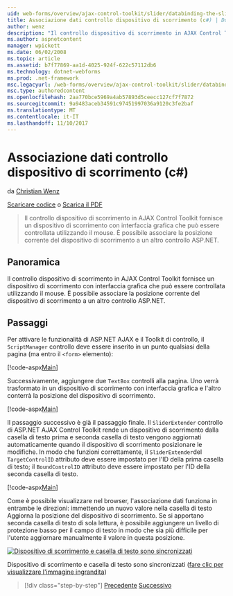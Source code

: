 ```yaml
---
uid: web-forms/overview/ajax-control-toolkit/slider/databinding-the-slider-control-cs
title: Associazione dati controllo dispositivo di scorrimento (c#) | Documenti Microsoft
author: wenz
description: "Il controllo dispositivo di scorrimento in AJAX Control Toolkit fornisce un dispositivo di scorrimento con interfaccia grafica che può essere controllata utilizzando il mouse. È possibile associare la posizione corrente..."
ms.author: aspnetcontent
manager: wpickett
ms.date: 06/02/2008
ms.topic: article
ms.assetid: b7f77869-aa1d-4025-924f-622c57112db6
ms.technology: dotnet-webforms
ms.prod: .net-framework
msc.legacyurl: /web-forms/overview/ajax-control-toolkit/slider/databinding-the-slider-control-cs
msc.type: authoredcontent
ms.openlocfilehash: 2aa770bce5969a4ab57893d5ceecc127cf7f7872
ms.sourcegitcommit: 9a9483aceb34591c97451997036a9120c3fe2baf
ms.translationtype: MT
ms.contentlocale: it-IT
ms.lasthandoff: 11/10/2017
---
```

<a name="databinding-the-slider-control-c"></a>Associazione dati controllo dispositivo di scorrimento (c#)
====================
da [Christian Wenz](https://github.com/wenz)

[Scaricare codice](http://download.microsoft.com/download/9/3/f/93f8daea-bebd-4821-833b-95205389c7d0/Slider0.cs.zip) o [Scarica il PDF](http://download.microsoft.com/download/2/d/c/2dc10e34-6983-41d4-9c08-f78f5387d32b/slider0CS.pdf)

> Il controllo dispositivo di scorrimento in AJAX Control Toolkit fornisce un dispositivo di scorrimento con interfaccia grafica che può essere controllata utilizzando il mouse. È possibile associare la posizione corrente del dispositivo di scorrimento a un altro controllo ASP.NET.


## <a name="overview"></a>Panoramica

Il controllo dispositivo di scorrimento in AJAX Control Toolkit fornisce un dispositivo di scorrimento con interfaccia grafica che può essere controllata utilizzando il mouse. È possibile associare la posizione corrente del dispositivo di scorrimento a un altro controllo ASP.NET.

## <a name="steps"></a>Passaggi

Per attivare le funzionalità di ASP.NET AJAX e il Toolkit di controllo, il `ScriptManager` controllo deve essere inserito in un punto qualsiasi della pagina (ma entro il `<form>` elemento):

[!code-aspx[Main](databinding-the-slider-control-cs/samples/sample1.aspx)]

Successivamente, aggiungere due `TextBox` controlli alla pagina. Uno verrà trasformato in un dispositivo di scorrimento con interfaccia grafica e l'altro conterrà la posizione del dispositivo di scorrimento.

[!code-aspx[Main](databinding-the-slider-control-cs/samples/sample2.aspx)]

Il passaggio successivo è già il passaggio finale. Il `SliderExtender` controllo di ASP.NET AJAX Control Toolkit rende un dispositivo di scorrimento dalla casella di testo prima e seconda casella di testo vengono aggiornati automaticamente quando il dispositivo di scorrimento posizionare le modifiche. In modo che funzioni correttamente, il `SliderExtender`del `TargetControlID` attributo deve essere impostato per l'ID della prima casella di testo; il `BoundControlID` attributo deve essere impostato per l'ID della seconda casella di testo.

[!code-aspx[Main](databinding-the-slider-control-cs/samples/sample3.aspx)]

Come è possibile visualizzare nel browser, l'associazione dati funziona in entrambe le direzioni: immettendo un nuovo valore nella casella di testo Aggiorna la posizione del dispositivo di scorrimento. Se si apportano seconda casella di testo di sola lettura, è possibile aggiungere un livello di protezione basso per il campo di testo in modo che sia più difficile per l'utente aggiornare manualmente il valore in questa posizione.


[![Dispositivo di scorrimento e casella di testo sono sincronizzati](databinding-the-slider-control-cs/_static/image2.png)](databinding-the-slider-control-cs/_static/image1.png)

Dispositivo di scorrimento e casella di testo sono sincronizzati ([fare clic per visualizzare l'immagine ingrandita](databinding-the-slider-control-cs/_static/image3.png))

>[!div class="step-by-step"]
[Precedente](using-the-slider-control-with-auto-postback-cs.md)
[Successivo](using-the-slider-control-with-auto-postback-vb.md)
